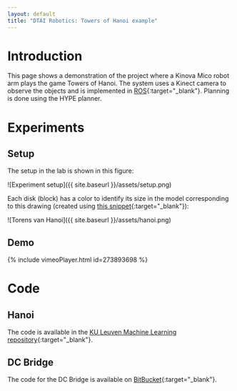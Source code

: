 ```yaml
---
layout: default
title: "DTAI Robotics: Towers of Hanoi example"
---
```

# Introduction
This page shows a demonstration of the project where a Kinova Mico robot arm plays the game Towers of Hanoi.
The system uses a Kinect camera to observe the objects and is implemented in [ROS](http://www.ros.org/){:target="_blank"}.
Planning is done using the HYPE planner.

# Experiments
## Setup
The setup in the lab is shown in this figure:

![Experiment setup]({{ site.baseurl }}/assets/setup.png)

Each disk (block) has a color to identify its size in the model corresponding to this drawing (created using [this snippet](https://tex.stackexchange.com/a/268531){:target="_blank"}):

![Torens van Hanoi]({{ site.baseurl }}/assets/hanoi.png)

## Demo
{% include vimeoPlayer.html id=273893698 %}

# Code
## Hanoi
The code is available in the [KU Leuven Machine Learning repository](https://github.com/ML-KULeuven/hanoi){:target="_blank"}.
## DC Bridge
The code for the DC Bridge is available on [BitBucket](https://bitbucket.org/dtai_robotics/dc_bridge){:target="_blank"}.